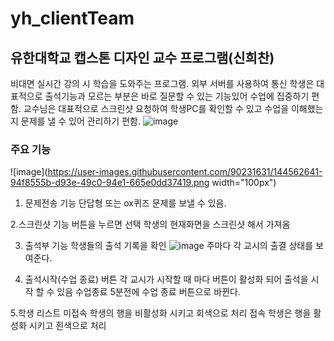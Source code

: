 # yh_clientTeam
## 유한대학교 캡스톤 디자인 교수 프로그램(신희찬)
비대면 실시간 강의 시 학습을 도와주는 프로그램. 
외부 서버를 사용하여 통신
학생은 대표적으로 출석기능과 모르는 부분은 바로 질문할 수 있는 기능있어 수업에 집중하기 편함.
교수님은 대표적으로 스크린샷 요청하여 학생PC를 확인할 수 있고 수업을 이해했는지 문제를 낼 수 있어 관리하기 편함.
![image](https://user-images.githubusercontent.com/90231631/144562339-ce37a823-77e3-41bc-bacf-72728274d5d1.png)

### 주요 기능
![image](https://user-images.githubusercontent.com/90231631/144562641-94f8555b-d93e-49c0-94e1-665e0dd37419.png width="100px")
1. 문제전송 기능
 단답형 또는 ox퀴즈 문제를 보낼 수 있음. 

2.스크린샷 기능
버튼을 누르면 선택 학생의 현재화면을 스크린샷 해서 가져옴

3. 출석부 기능
학생들의 출석 기록을 확인
![image](https://user-images.githubusercontent.com/90231631/144563038-593804b8-64af-4cff-a935-cc7e6b4aadf7.png)
주마다 각 교시의 출결 상태를 보여준다.

4. 출석시작(수업 종료) 버튼
각 교시가 시작할 때 마다 버튼이 활성화 되어 출석을 시작 할 수 있음
수업종료 5분전에 수업 종료 버튼으로 바뀐다.

5.학생 리스트
미접속 학생의 행을 비활성화 시키고 회색으로 처리
접속 학생은 행을 활성화 시키고 흰색으로 처리

